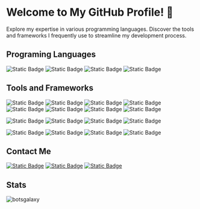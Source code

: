 # Welcome to My GitHub Profile! 👋

Explore my expertise in various programming languages.
Discover the tools and frameworks I frequently use to streamline my development process.

## Programing Languages 
![Static Badge](https://img.shields.io/badge/1.21.5-%2300ADD8?style=for-the-badge&logo=go&logoColor=%2300ADD8&label=GO) 
![Static Badge](https://img.shields.io/badge/3-%233776AB?style=for-the-badge&logo=python&logoColor=%2300ADD8&label=PYTHON) 
![Static Badge](https://img.shields.io/badge/ES6-%23F7DF1E?style=for-the-badge&logo=javascript&logoColor=%23F7DF1E&label=JAVASCRIPT)
![Static Badge](https://img.shields.io/badge/JAVA-%23437291?style=for-the-badge&logo=openjdk&logoColor=%23437291&color=red)


## Tools and Frameworks 
![Static Badge](https://img.shields.io/badge/Advanced-blue?style=for-the-badge&logo=react&logoColor=%2361DAFB&label=REACT)
![Static Badge](https://img.shields.io/badge/Advanced-blue?style=for-the-badge&logo=django&logoColor=%23092E20&label=DJANGO)
![Static Badge](https://img.shields.io/badge/Advanced-blue?style=for-the-badge&logo=postgresql&logoColor=%234169E1&label=PostgresQL)
![Static Badge](https://img.shields.io/badge/Advanced-blue?style=for-the-badge&logo=gin&logoColor=%23008ECF&label=GIN)
![Static Badge](https://img.shields.io/badge/Advanced-blue?style=for-the-badge&logo=telegram&logoColor=%2326A5E4&label=Telegram%20Bot)
![Static Badge](https://img.shields.io/badge/Advanced-blue?style=for-the-badge&logo=docker&logoColor=%232496ED&label=Docker)
![Static Badge](https://img.shields.io/badge/Advanced-blue?style=for-the-badge&logo=Ubuntu&logoColor=%23E95420&label=Ubuntu)
![Static Badge](https://img.shields.io/badge/Advanced-blue?style=for-the-badge&logo=visualstudiocode&logoColor=%23007ACC&label=Visual%20Studio%20Code)

![Static Badge](https://img.shields.io/badge/intermediate-green?style=for-the-badge&logo=cloudflare&logoColor=%23F38020&label=Cloudflare)
![Static Badge](https://img.shields.io/badge/intermediate-green?style=for-the-badge&logo=cloudflare&logoColor=%230080FF&label=Digital%20Ocean)
![Static Badge](https://img.shields.io/badge/intermediate-green?style=for-the-badge&logo=figma&logoColor=%23F24E1E&label=Figma)
![Static Badge](https://img.shields.io/badge/Advanced-blue?style=for-the-badge&logo=flask&logoColor=%23000000&label=Flask)

![Static Badge](https://img.shields.io/badge/Beginner-red?style=for-the-badge&logo=electron&logoColor=%2347848F&label=Electron)
![Static Badge](https://img.shields.io/badge/Beginner-red?style=for-the-badge&logo=react&logoColor=%2347848F&label=React%20Native%20)
![Static Badge](https://img.shields.io/badge/Advanced-blue?style=for-the-badge&logo=graphql&logoColor=%23E10098&label=GraphQL)
![Static Badge](https://img.shields.io/badge/Beginner-red?style=for-the-badge&logo=kubernetes&logoColor=%23326CE5&label=Kubernetes)

## Contact Me 

[![Static Badge](https://img.shields.io/badge/primeakash-8A2BE2?style=for-the-badge&logo=telegram)](https://t.me/primeakash)
[![Static Badge](https://img.shields.io/badge/GMAIL-8A2BE2?style=for-the-badge&logo=gmail)](mailto:botsgalaxyofficial@gmail.com)
[![Static Badge](https://img.shields.io/badge/linkedIN-8A2BE2?style=for-the-badge&logo=linkedin)](https://www.linkedin.com/in/NasirHossainAkash/)



## Stats 
<p><img align="left" src="https://github-readme-stats.vercel.app/api/top-langs?username=botsgalaxy&show_icons=true&locale=en&layout=compact" alt="botsgalaxy" /></p>

